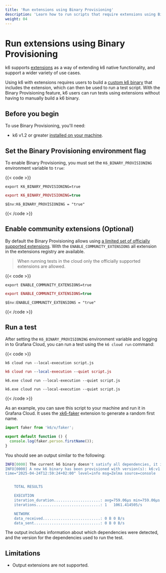 ```yaml
---
title: 'Run extensions using Binary Provisioning'
description: 'Learn how to run scripts that require extensions using Binary Provisioning.'
weight: 04
---
```


# Run extensions using Binary Provisioning

k6 supports [extensions](https://grafana.com/docs/k6/<K6_VERSION>/extensions/) as a way of extending k6 native functionality, and support a wider variety of use cases.

Using k6 with extensions requires users to build a [custom k6 binary](https://grafana.com/docs/k6/<K6_VERSION>/extensions/#xk6-makes-custom-binaries) that includes the extension, which can then be used to run a test script. With the Binary Provisioning feature, k6 users can run tests using extensions without having to manually build a k6 binary.

## Before you begin

To use Binary Provisioning, you'll need:

- k6 v1.2 or greater [installed on your machine](https://grafana.com/docs/k6/latest/set-up/install-k6/).

## Set the Binary Provisioning environment flag

To enable Binary Provisioning, you must set the `K6_BINARY_PROVISIONING` environment variable to `true`:

{{< code >}}

```linux
export K6_BINARY_PROVISIONING=true
```

```mac
export K6_BINARY_PROVISIONING=true
```

```windows-powershell
$Env:K6_BINARY_PROVISIONING = "true"

```

{{< /code >}}

## Enable community extensions (Optional)

By default the Binary Provisioning allows using [a limited set of officially supported extensions](https://grafana.com/docs/grafana-cloud/testing/k6/author-run/use-k6-extensions/#supported-extensions-in-grafana-cloud). With the `ENABLE_COMMUNITY_EXTENSIONS` all extension in the extensions registry are available.

> When running tests in the cloud only the officially supported extensions are allowed.

{{< code >}}

```linux
export ENABLE_COMMUNITY_EXTENSIONS=true
```

```mac
export ENABLE_COMMUNITY_EXTENSIONS=true
```

```windows-powershell
$Env:ENABLE_COMMUNITY_EXTENSIONS = "true"

```
{{< /code >}}

## Run a test

After setting the `K6_BINARY_PROVISIONING` environment variable and logging in to Grafana Cloud, you can run a test using the `k6 cloud run` command:

{{< code >}}

```linux
k6 cloud run --local-execution script.js
```

```mac
k6 cloud run --local-execution --quiet script.js
```

```windows-powershell
k6.exe cloud run --local-execution --quiet script.js
```

```windows
k6.exe cloud run --local-execution --quiet script.js
```

{{< /code >}}

As an example, you can save this script to your machine and run it in Grafana Cloud. It uses the [xk6-faker](https://github.com/grafana/xk6-faker) extension to generate a random first name.

<!-- md-k6:skip -->

```javascript
import faker from 'k6/x/faker';

export default function () {
  console.log(faker.person.firstName());
}
```

You should see an output similar to the following:

```sh
INFO[0000] The current k6 binary doesn't satisfy all dependencies, it is required to provision a custom binary.  deps="k6/x/faker*"
INFO[0000] A new k6 binary has been provisioned with version(s): k6:v1.2.0 k6/x/faker:v0.4.3
time="2025-04-24T12:59:24+02:00" level=info msg=Zelma source=console


    TOTAL RESULTS

    EXECUTION
    iteration_duration.....................: avg=759.06µs min=759.06µs med=759.06µs max=759.06µs p(90)=759.06µs p(95)=759.06µs
    iterations.............................: 1   1061.414505/s

    NETWORK
    data_received..........................: 0 B 0 B/s
    data_sent..............................: 0 B 0 B/s
```

The output includes information about which dependencies were detected, and the version for the dependencies used to run the test.

## Limitations

- Output extensions are not supported.
